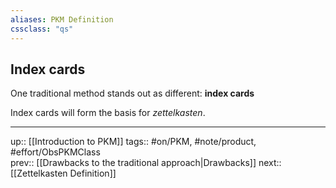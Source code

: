 ```yaml
---
aliases: PKM Definition
cssclass: "qs"
---
```

## Index cards

One traditional method stands out as different: **index cards**

Index cards will form the basis for _zettelkasten_.

___
up:: [[Introduction to PKM]]
tags:: #on/PKM, #note/product, #effort/ObsPKMClass  
prev:: [[Drawbacks to the traditional approach|Drawbacks]]
next:: [[Zettelkasten Definition]]


